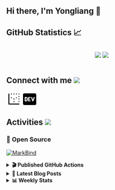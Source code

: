 ## Hi there, I'm Yongliang 👋 

## GitHub Statistics :chart_with_upwards_trend:
<div align="center">
<div style="display: flex; align-items: center; justify-content: center;">

[![](https://github-readme-stats.vercel.app/api?username=tlylt&show_icons=true&theme=tokyonight&hide_border=true&locale=en)](https://github.com/tlylt)
[![](https://github-readme-streak-stats.herokuapp.com/?user=tlylt&theme=tokyonight&hide_border=true)](https://github.com/tlylt)
</div>
</div>

## Connect with me <img src="https://media.giphy.com/media/2wh5K5yE3ulp3xgYcG/giphy-downsized.gif" width="30">

<a href="https://www.yongliangliu.com/" target="_blank"><img align="center" src="static/site-icon.png" alt="yongliangliu.com" height="40" width="40" /></a>
<a href="https://dev.to/tlylt" target="_blank"><img align="center" src="static/dev-badge.svg" alt="dev.to/tlylt" height="35" width="35" /></a>

## Activities <img src="https://media.giphy.com/media/WUlplcMpOCEmTGBtBW/giphy.gif" width="30">

### 🔭 Open Source

[![MarkBind](https://github-readme-stats.vercel.app/api/pin/?username=markbind&repo=markbind)](https://github.com/MarkBind/markbind)

<details>
<summary> <b>🎬 Published GitHub Actions </b> </summary>

[![install-graphviz](https://github-readme-stats.vercel.app/api/pin/?username=tlylt&repo=install-graphviz)](https://github.com/tlylt/install-graphviz)

[![reposense-action](https://github-readme-stats.vercel.app/api/pin/?username=tlylt&repo=reposense-action)](https://github.com/tlylt/reposense-action)

[![markbin-action](https://github-readme-stats.vercel.app/api/pin/?username=markbind&repo=markbind-action)](https://github.com/MarkBind/markbind-action)

</details>

<details>
<summary> <b>📕 Latest Blog Posts</b> </summary>

<!-- BLOG-POST-LIST:START -->
- [Repository Pattern, Revisited](https://www.yongliangliu.com/blog/repository-pattern-revisited/)
- [Open Source Software &lpar;OSS&rpar; Developer Journey](https://www.yongliangliu.com/blog/oss-dev-logs/)
- [Crossing abstraction barrier between parent and child class](https://www.yongliangliu.com/blog/cross-abstraction-barrier-between-parent-child/)
- [Intermediate GitHub CI Workflow Walk Through](https://www.yongliangliu.com/blog/intermediate-github-ci-workflow-walk-through/)
- [RooFind](https://www.yongliangliu.com/blog/roofind/)
<!-- BLOG-POST-LIST:END -->

</details>

<details>
<summary> <b>📊 Weekly Stats</b> </summary>

<!--START_SECTION:waka-->
![Code Time](http://img.shields.io/badge/Code%20Time-591%20hrs%2046%20mins-blue)

**🐱 My GitHub Data** 

> 🏆 4,381 Contributions in the Year 2022
 > 
> 📦 321.7 kB Used in GitHub's Storage 
 > 
> 🚫 Not Opted to Hire
 > 
> 📜 125 Public Repositories 
 > 
> 🔑 26 Private Repositories  
 > 
**I'm an Early 🐤** 

```text
🌞 Morning    388 commits    ███████░░░░░░░░░░░░░░░░░░   29.02% 
🌆 Daytime    328 commits    ██████░░░░░░░░░░░░░░░░░░░   24.53% 
🌃 Evening    515 commits    █████████░░░░░░░░░░░░░░░░   38.52% 
🌙 Night      106 commits    ██░░░░░░░░░░░░░░░░░░░░░░░   7.93%

```
📅 **I'm Most Productive on Friday** 

```text
Monday       169 commits    ███░░░░░░░░░░░░░░░░░░░░░░   12.64% 
Tuesday      120 commits    ██░░░░░░░░░░░░░░░░░░░░░░░   8.98% 
Wednesday    201 commits    ███░░░░░░░░░░░░░░░░░░░░░░   15.03% 
Thursday     209 commits    ████░░░░░░░░░░░░░░░░░░░░░   15.63% 
Friday       269 commits    █████░░░░░░░░░░░░░░░░░░░░   20.12% 
Saturday     197 commits    ███░░░░░░░░░░░░░░░░░░░░░░   14.73% 
Sunday       172 commits    ███░░░░░░░░░░░░░░░░░░░░░░   12.86%

```


📊 **This Week I Spent My Time On** 

```text
⌚︎ Time Zone: Asia/Singapore

💬 Programming Languages: 
C++                      42 mins             ████████████░░░░░░░░░░░░░   48.29% 
Other                    16 mins             ████░░░░░░░░░░░░░░░░░░░░░   18.38% 
Text                     12 mins             ███░░░░░░░░░░░░░░░░░░░░░░   14.42% 
YAML                     9 mins              ██░░░░░░░░░░░░░░░░░░░░░░░   10.49% 
Python                   4 mins              █░░░░░░░░░░░░░░░░░░░░░░░░   5.6%

```


 Last Updated on 16/11/2022 00:42:07 UTC
<!--END_SECTION:waka-->

</details>
